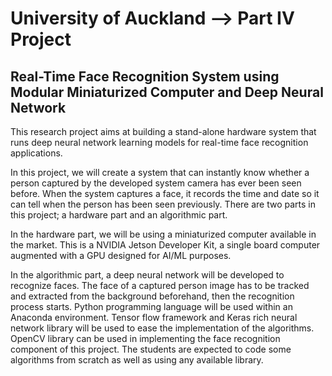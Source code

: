# University of Auckland --> Part IV Project 
## Real-Time Face Recognition System using Modular Miniaturized Computer and Deep Neural Network
This research project aims at building a stand-alone hardware system that runs deep neural network learning models for real-time face recognition applications.

In this project, we will create a system that can instantly know whether a person captured by the developed system camera has ever been seen before. When the system captures a face, it records the time and date so it can tell when the person has been seen previously. There are two parts in this project; a hardware part and an algorithmic part.

In the hardware part, we will be using a miniaturized computer available in the market. This is a NVIDIA Jetson Developer Kit, a single board computer augmented with a GPU designed for AI/ML purposes.

In the algorithmic part, a deep neural network will be developed to recognize faces. The face of a captured person image has to be tracked and extracted from the background beforehand, then the recognition process starts. Python programming language will be used within an Anaconda environment. Tensor flow framework and Keras rich neural network library will be used to ease the implementation of the algorithms. OpenCV library can be used in implementing the face recognition component of this project. The students are expected to code some algorithms from scratch as well as using any available library.
